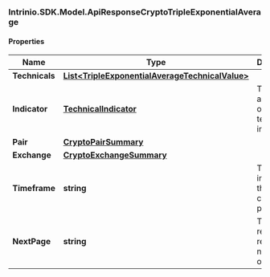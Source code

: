 ### Intrinio.SDK.Model.ApiResponseCryptoTripleExponentialAverage
#### Properties

Name | Type | Description | Notes
------------ | ------------- | ------------- | -------------
**Technicals** | [**List&lt;TripleExponentialAverageTechnicalValue&gt;**](TripleExponentialAverageTechnicalValue.md) |  | [optional] 
**Indicator** | [**TechnicalIndicator**](TechnicalIndicator.md) | The name and symbol of the technical indicator | [optional] 
**Pair** | [**CryptoPairSummary**](CryptoPairSummary.md) |  | [optional] 
**Exchange** | [**CryptoExchangeSummary**](CryptoExchangeSummary.md) |  | [optional] 
**Timeframe** | **string** | The time interval for the crypto currency prices | [optional] 
**NextPage** | **string** | The token required to request the next page of the data | [optional] 

